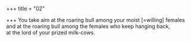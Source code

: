 +++
title = "02"

+++
You take aim at the roaring bull among your moist [=willing] females  and at the roaring bull among the females who keep hanging back,  
at the lord of your prized milk-cows.  